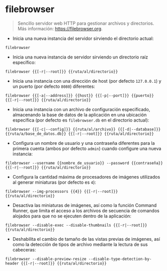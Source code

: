 # filebrowser

> Sencillo servidor web HTTP para gestionar archivos y directorios.
> Más información: <https://filebrowser.org>.

- Inicia una nueva instancia del servidor sirviendo el directorio actual:

`filebrowser`

- Inicia una nueva instancia de servidor sirviendo un directorio raíz específico:

`filebrowser {{[-r|--root]}} {{ruta/al/directorio}}`

- Inicia una instancia con una dirección de host (por defecto `127.0.0.1`) y un puerto (por defecto `8080`) diferentes:

`filebrowser {{[-a|--address]}} {{host}} {{[-p|--port]}} {{puerto}} {{[-r|--root]}} {{ruta/al/directorio}}`

- Inicia una instancia con un archivo de configuración especificado, almacenando la base de datos de la aplicación en una ubicación específica (por defecto es `filebrowser.db` en el directorio actual):

`filebrowser {{[-c|--config]}} {{ruta/al/archivo}} {{[-d|--database]}} {{ruta/a/base_de_datos.db}} {{[-r|--root]}} {{ruta/al/directorio}}`

- Configura un nombre de usuario y una contraseña diferentes para la primera cuenta (ambos por defecto `admin`) cuando configure una nueva instancia:

`filebrowser --username {{nombre_de_usuario}} --password {{contraseña}} {{[-r|--root]}} {{ruta/al/directorio}}`

- Configura la cantidad máxima de procesadores de imágenes utilizados al generar miniaturas (por defecto es `4`):

`filebrowser --img-processors {{4}} {{[-r|--root]}} {{ruta/al/directorio}}`

- Desactiva las miniaturas de imágenes, así como la función Command Runner, que limita el acceso a los archivos de secuencia de comandos alojados para que no se ejecuten dentro de la aplicación:

`filebrowser --disable-exec --disable-thumbnails {{[-r|--root]}} {{ruta/al/directorio}}`

- Deshabilita el cambio de tamaño de las vistas previas de imágenes, así como la detección de tipos de archivo mediante la lectura de sus cabeceras:

`filebrowser --disable-preview-resize --disable-type-detection-by-header {{[-r|--root]}} {{ruta/al/directorio}}`
